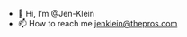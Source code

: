 - 👋 Hi, I’m @Jen-Klein
- 📫 How to reach me jenklein@thepros.com

<!---
Jen-Klein/Jen-Klein is a ✨ special ✨ repository because its `README.md` (this file) appears on your GitHub profile.
You can click the Preview link to take a look at your changes.
--->

